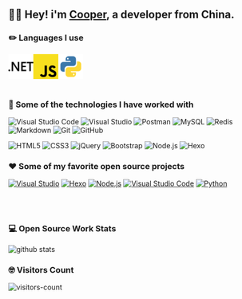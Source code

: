 ## :man_technologist: Hey! i'm [Cooper](https://You-zx.github.io/), a developer from China. 

### ✏️ Languages I use

<img align="left" src="/icons/dotnet.svg" alt=".NET" height="50px" />
<img align="left" src="/icons/javascript.svg" alt="JS" height="50px" />
<img align="left" src="/icons/python.svg" alt="Python" height="50px" />

<br><br><br><br>



### :rocket: Some of the technologies I have worked with
![Visual Studio Code](https://img.shields.io/badge/-VSCode-000000?style=flat&logo=visual-studio-code&logoColor=007ACC)
![Visual Studio](https://img.shields.io/badge/-VS-000000?style=flat&logo=visual-studio&logoColor=5C2D91)
![Postman](https://img.shields.io/badge/-Postman-000000?style=flat&logo=Postman)
![MySQL](https://img.shields.io/badge/-MySQL-000000?style=flat&logo=MySQL)
![Redis](https://img.shields.io/badge/-Redis-000000?style=flat&logo=Redis)
![Markdown](https://img.shields.io/badge/-Markdown-000000?style=flat&logo=Markdown)
![Git](https://img.shields.io/badge/-Git-000000?style=flat&logo=git)
![GitHub](https://img.shields.io/badge/-GitHub-000000?style=flat&logo=github)

![HTML5](https://img.shields.io/badge/-HTML5-000000?style=flat&logo=html5)
![CSS3](https://img.shields.io/badge/-CSS3-000000?style=flat&logo=CSS3)
![jQuery](https://img.shields.io/badge/-jQuery-000000?style=flat&logo=jQuery)
![Bootstrap](https://img.shields.io/badge/-Bootstrap-000000?style=flat&logo=Bootstrap)
![Node.js](https://img.shields.io/badge/-Node.js-000000?style=flat&logo=nodedotjs)
![Hexo](https://img.shields.io/badge/-Hexo-000000?style=flat&logo=Hexo)


### :heart: Some of my favorite open source projects
[![Visual Studio](https://img.shields.io/badge/-VS-000000?style=flat&logo=visual-studio&logoColor=5C2D91)](https://visualstudio.microsoft.com/zh-hans/vs/)
[![Hexo](https://img.shields.io/badge/-Hexo-000000?style=flat&logo=Hexo)](https://hexo.io/)
[![Node.js](https://img.shields.io/badge/-Node.js-000000?style=flat&logo=nodedotjs)](https://github.com/nodejs)
[![Visual Studio Code](https://img.shields.io/badge/-VSCode-000000?style=flat&logo=visual-studio-code&logoColor=007ACC)](https://github.com/microsoft/vscode)
[![Python](https://img.shields.io/badge/-Python-000000?style=flat&logo=Python)](https://www.python.org/)

<br><br>

### 💻 Open Source Work Stats

![github stats](https://github-readme-stats.vercel.app/api?username=You-zx&show_icons=true)


### 🤓 Visitors Count

![visitors-count](https://visitor-badge.laobi.icu/badge?page_id=You-zx.readme)
